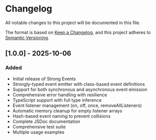 # Changelog

All notable changes to this project will be documented in this file.

The format is based on [Keep a Changelog](https://keepachangelog.com/en/1.0.0/),
and this project adheres to [Semantic Versioning](https://semver.org/spec/v2.0.0.html).

## [1.0.0] - 2025-10-06

### Added
- Initial release of Strong Events
- Strongly-typed event emitter with class-based event definitions
- Support for both synchronous and asynchronous event emission
- Comprehensive error handling with resilience
- TypeScript support with full type inference
- Event listener management (on, off, once, removeAllListeners)
- Automatic memory cleanup for empty listener arrays
- Hash-based event naming to prevent collisions
- Complete JSDoc documentation
- Comprehensive test suite
- Multiple usage examples